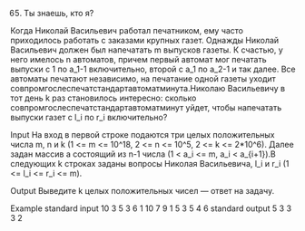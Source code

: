 65. Ты знаешь, кто я?

Когда Николай Васильевич работал печатником, ему часто приходилось работать с заказами крупных газет. Однажды Николай Васильевич должен был напечатать m
выпусков газеты. К счастью, у него имелось n автоматов, причем первый автомат мог печатать выпуски с 1 по a_1-1 включительно, второй с a_1 по a_2-1 и так далее. Все автоматы печатают независимо, на печатание одной газеты уходит совпромгослеспечатстандартавтоматминута.Николаю Васильевичу в тот день k раз становилось интересно: сколько совпромгослеспечатстандартавтоматминут уйдет, чтобы напечатать выпуски газет с l_i по r_i включительно?

Input
На вход в первой строке подаются три целых положительных числа m, n и k (1 <= m <= 10^18, 2 <= n <= 10^5, 2 <= k <= 2*10^6). Далее задан массив a состоящий из n-1 числа (1 < a_i <= m, a_i < a_{i+1}).В следующих k строках заданы вопросы Николая Васильевича, l_i и r_i (1 <= l_i <= r_i <= m).

Output
Выведите k целых положительных чисел — ответ на задачу.

Example
standard input
10 3 5
3 6
1 10
7 9
1 5
3 5
4 6
standard output
5
3
3
3
2
